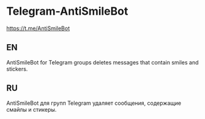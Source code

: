 # Telegram-AntiSmileBot
https://t.me/AntiSmileBot

## EN
AntiSmileBot for Telegram groups deletes messages that contain smiles and stickers.

## RU
AntiSmileBot для групп Telegram удаляет сообщения, содержащие смайлы и стикеры.
